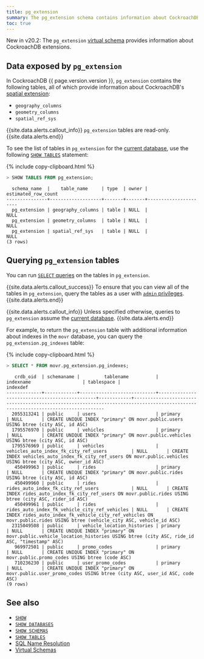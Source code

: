 ```yaml
---
title: pg_extension
summary: The pg_extension schema contains information about CockroachDB extensions.
toc: true
---
```


<span class="version-tag">New in v20.2</span>: The `pg_extension` [virtual schema](virtual-schemas.html) provides information about CockroachDB extensions.

## Data exposed by `pg_extension`

In CockroachDB {{ page.version.version }}, `pg_extension` contains the following tables, all of which provide information about CockroachDB's [spatial extension](spatial-features.html):

- `geography_columns`
- `geometry_columns`
- `spatial_ref_sys`

{{site.data.alerts.callout_info}}
`pg_extension` tables are read-only.
{{site.data.alerts.end}}

To see the list of tables in `pg_extension` for the [current database](sql-name-resolution.html#current-database), use the following [`SHOW TABLES`](show-tables.html) statement:

{% include copy-clipboard.html %}
~~~ sql
> SHOW TABLES FROM pg_extension;
~~~

~~~
  schema_name  |    table_name     | type  | owner | estimated_row_count
---------------+-------------------+-------+-------+----------------------
  pg_extension | geography_columns | table | NULL  |                NULL
  pg_extension | geometry_columns  | table | NULL  |                NULL
  pg_extension | spatial_ref_sys   | table | NULL  |                NULL
(3 rows)
~~~

## Querying `pg_extension` tables

You can run [`SELECT` queries](selection-queries.html) on the tables in `pg_extension`.

{{site.data.alerts.callout_success}}
To ensure that you can view all of the tables in `pg_extension`, query the tables as a user with [`admin` privileges](authorization.html#admin-role).
{{site.data.alerts.end}}

{{site.data.alerts.callout_info}}
Unless specified otherwise, queries to `pg_extension` assume the [current database](sql-name-resolution.html#current-database).
{{site.data.alerts.end}}

For example, to return the `pg_extension` table with additional information about indexes in the `movr` database, you can query the `pg_extension.pg_indexes` table:

{% include copy-clipboard.html %}
~~~ sql
> SELECT * FROM movr.pg_extension.pg_indexes;
~~~

~~~
   crdb_oid  | schemaname |         tablename          |                   indexname                   | tablespace |                                                            indexdef
-------------+------------+----------------------------+-----------------------------------------------+------------+---------------------------------------------------------------------------------------------------------------------------------
  2055313241 | public     | users                      | primary                                       | NULL       | CREATE UNIQUE INDEX "primary" ON movr.public.users USING btree (city ASC, id ASC)
  1795576970 | public     | vehicles                   | primary                                       | NULL       | CREATE UNIQUE INDEX "primary" ON movr.public.vehicles USING btree (city ASC, id ASC)
  1795576969 | public     | vehicles                   | vehicles_auto_index_fk_city_ref_users         | NULL       | CREATE INDEX vehicles_auto_index_fk_city_ref_users ON movr.public.vehicles USING btree (city ASC, owner_id ASC)
   450499963 | public     | rides                      | primary                                       | NULL       | CREATE UNIQUE INDEX "primary" ON movr.public.rides USING btree (city ASC, id ASC)
   450499960 | public     | rides                      | rides_auto_index_fk_city_ref_users            | NULL       | CREATE INDEX rides_auto_index_fk_city_ref_users ON movr.public.rides USING btree (city ASC, rider_id ASC)
   450499961 | public     | rides                      | rides_auto_index_fk_vehicle_city_ref_vehicles | NULL       | CREATE INDEX rides_auto_index_fk_vehicle_city_ref_vehicles ON movr.public.rides USING btree (vehicle_city ASC, vehicle_id ASC)
  2315049508 | public     | vehicle_location_histories | primary                                       | NULL       | CREATE UNIQUE INDEX "primary" ON movr.public.vehicle_location_histories USING btree (city ASC, ride_id ASC, "timestamp" ASC)
   969972501 | public     | promo_codes                | primary                                       | NULL       | CREATE UNIQUE INDEX "primary" ON movr.public.promo_codes USING btree (code ASC)
   710236230 | public     | user_promo_codes           | primary                                       | NULL       | CREATE UNIQUE INDEX "primary" ON movr.public.user_promo_codes USING btree (city ASC, user_id ASC, code ASC)
(9 rows)
~~~

## See also

- [`SHOW`](show-vars.html)
- [`SHOW DATABASES`](show-databases.html)
- [`SHOW SCHEMAS`](show-schemas.html)
- [`SHOW TABLES`](show-tables.html)
- [SQL Name Resolution](sql-name-resolution.html)
- [Virtual Schemas](virtual-schemas.html)
